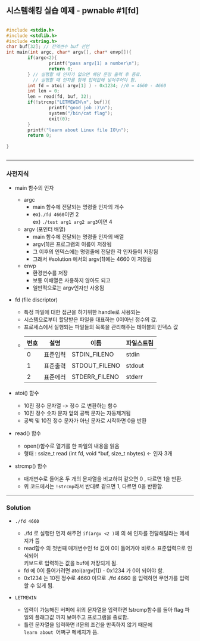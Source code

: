 ## 시스템해킹 실습 예제 - pwnable #1[fd]
```c

#include <stdio.h>
#include <stdlib.h>
#include <string.h>
char buf[32]; // 전역변수 buf 선언 
int main(int argc, char* argv[], char* envp[]){
        if(argc<2){
                printf("pass argv[1] a number\n");
                return 0;
        } // 실행할 때 인자가 없으면 해당 문장 출력 후 종료.
          // 실행할 때 인자를 함께 입력값에 넣어주어야 함. 
        int fd = atoi( argv[1] ) - 0x1234; //0 = 4660 - 4660
        int len = 0;
        len = read(fd, buf, 32);
        if(!strcmp("LETMEWIN\n", buf)){
                printf("good job :)\n");
                system("/bin/cat flag");
                exit(0);
        }
        printf("learn about Linux file IO\n");                
        return 0;
 
}



```

<hr>

### 사전지식

* main 함수의 인자 
    * argc 
        * main 함수에 전달되는 명령줄 인자의 개수
        * ex)```./fd 4660```이면 2  
          ex) ```./test arg1 arg2 arg3```이면 4
    * argv (포인터 배열)
        * main 함수에 전달되는 명령줄 인자의 배열
        * argv[1]은 프로그램의 이름이 저장됨
        * 그 이후의 인덱스에는 명령줄에 전달한 각 인자들이 저장됨
        * 그래서 #solution 에서의 argv[1]에는 4660 이 저장됨
    * envp 
        * 환경변수를 저장
        * 보통 이배열은 사용하지 않아도 되고 
        * 일반적으로는 argv인자만 사용됨



*  fd (file discriptor)
    * 특정 파일에 대한 접근을 하기위한 handle로 사용되는 
    * 시스템으로부터 할당받은 파일을 대표하는 0이아닌 정수의 값.
    * 프로세스에서 실행되는 파일들의 목록을 관리해주는 테이블의 인덱스 값
    * | 번호 | 설명 | 이름 | 파일스트림 |
      |-------|-----|-------|------------| 
      | 0 | 표준입력 | STDIN_FILENO | stdin |
      | 1 |표준출력 | STDOUT_FILENO | stdout |
      | 2 | 표준에러 | STDERR_FILENO | stderr |

 * atoi() 함수 
    * 10진 정수 문자열 -> 정수 로 변환하는 함수
    * 10진 정수 숫자 문자 앞의 공백 문자는 자동제거됨
    * 공백 및 10진 정수 문자가 아닌 문자로 시작하면 0을 반환 


* read() 함수
    * open()함수로 열기를 한 파일의 내용을 읽음
    * 형태 : ssize_t read (int fd, void *buf, size_t nbytes) <- 인자 3개

* strcmp() 함수
    * 매개변수로 들어온 두 개의 문자열을 비교하여 같으면 0 , 다르면 1을 반환.
    * 위 코드에서는 ```!strcmp```라서 반대로 같으면 1, 다르면 0을 반환함.


<hr>

### Solution 

*  ```./fd 4660```
    * ./fd 로 실행만 먼저 해주면 ```if(argv <2 )```에 의 해 인자를 전달해달라는 메세지가 뜸
    * read함수 의 첫번째 매개변수인 fd 값이 0이 들어가야 비로소 표준입력으로 인식되어   
    키보드로 입력하는 값을 buf에 저장되게 됨.
    * fd 에 0이 들어가려면 atoi(argv[1]) - 0x1234 가 0이 되어야 함.
    * 0x1234 는 10진 정수로 4660 이므로 ./fd 4660 을 입력하면  무언가를 입력할 수 있게 됨.

* ```LETMEWIN``` 
    * 입력이 가능해진 버퍼에 위의 문자열을 입력하면 
    !strcmp함수를 돌아 flag 파일의 플래그값 까지 보여주고 
    프로그램을 종료함.
    * 틀린 문자열을 입력하면 if문의 조건을 만족하지 않기 때문에  
    ```learn about ```어쩌구 메세지가 뜸.



